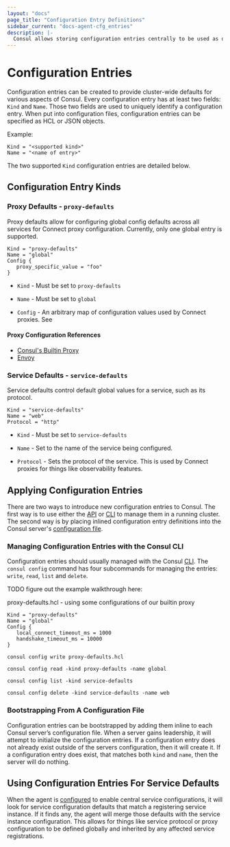 ```yaml
---
layout: "docs"
page_title: "Configuration Entry Definitions"
sidebar_current: "docs-agent-cfg_entries"
description: |-
  Consul allows storing configuration entries centrally to be used as defaults for configuring other aspects of Consul.
---
```


# Configuration Entries

Configuration entries can be created to provide cluster-wide defaults for various aspects of Consul. Every configuration
entry has at least two fields: `Kind` and `Name`. Those two fields are used to uniquely identify a configuration entry.
When put into configuration files, configuration entries can be specified as HCL or JSON objects.

Example:

```hcl
Kind = "<supported kind>"
Name = "<name of entry>"
```

The two supported `Kind` configuration entries are detailed below.

## Configuration Entry Kinds

### Proxy Defaults - `proxy-defaults`

Proxy defaults allow for configuring global config defaults across all services for Connect proxy configuration. Currently,
only one global entry is supported.

```hcl
Kind = "proxy-defaults"
Name = "global"
Config {
   proxy_specific_value = "foo"
}
```

* `Kind` - Must be set to `proxy-defaults`

* `Name` - Must be set to `global`

* `Config` - An arbitrary map of configuration values used by Connect proxies. See

#### Proxy Configuration References

* [Consul's Builtin Proxy](/docs/connect/configuration.html#built-in-proxy-options)
* [Envoy](/docs/connect/proxies/envoy.html#bootstrap-configuration)

### Service Defaults - `service-defaults`

Service defaults control default global values for a service, such as its protocol.

```hcl
Kind = "service-defaults"
Name = "web"
Protocol = "http"
```

* `Kind` - Must be set to `service-defaults`

* `Name` - Set to the name of the service being configured.

* `Protocol` - Sets the protocol of the service. This is used by Connect proxies for things like observability features.

## Applying Configuration Entries

There are two ways to introduce new configuration entries to Consul. The first way is to use either the [API](/api/config.html) or [CLI](/docs/commands/config.html) to manage
them in a running cluster. The second way is by placing inlined configuration entry definitions into the Consul server's
[configuration file](/docs/agent/options.html#config_entries_bootstrap).

### Managing Configuration Entries with the Consul CLI

Configuration entries should usually managed with the Consul [CLI](/docs/commands/config.html). The `consul config` command has four subcommands
for managing the entries: `write`, `read`, `list` and `delete`.

TODO figure out the example walkthrough here:

proxy-defaults.hcl - using some configurations of our builtin proxy
```hcl
Kind = "proxy-defaults"
Name = "global"
Config {
   local_connect_timeout_ms = 1000
   handshake_timeout_ms = 10000
}
```

`consul config write proxy-defaults.hcl`

`consul config read -kind proxy-defaults -name global`

`consul config list -kind service-defaults`

`consul config delete -kind service-defaults -name web`

### Bootstrapping From A Configuration File

Configuration entries can be bootstrapped by adding them inline to each Consul server’s configuration file. When a server
gains leadership, it will attempt to initialize the configuration entries. If a configuration entry does not already exist
outside of the servers configuration, then it will create it. If a configuration entry does exist, that matches both `kind`
and `name`, then the server will do nothing.


## Using Configuration Entries For Service Defaults

When the agent is [configured](/docs/agent/options.html#enable_central_service_config) to enable central service configurations,
it will look for service configuration defaults that match a registering service instance. If it finds any, the agent will merge
those defaults with the service instance configuration. This allows for things like service protocol or proxy configuration to
be defined globally and inherited by any affected service registrations.
